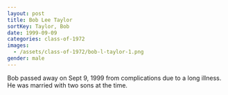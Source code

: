 ```yaml
---
layout: post
title: Bob Lee Taylor
sortKey: Taylor, Bob
date: 1999-09-09
categories: class-of-1972
images:
  - /assets/class-of-1972/bob-l-taylor-1.png
gender: male
---
```

Bob passed away on Sept 9, 1999 from complications due to a long illness. He was married with two sons at the time.
